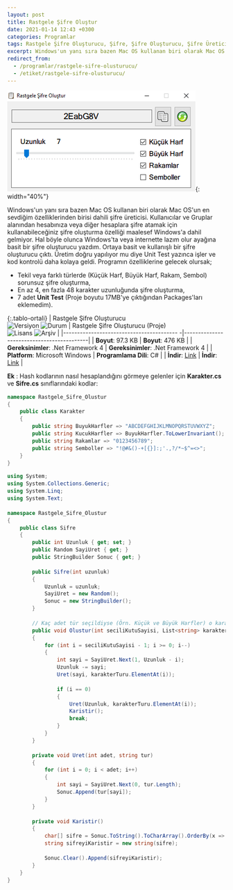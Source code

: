 ```yaml
---
layout: post
title: Rastgele Şifre Oluştur
date: 2021-01-14 12:43 +0300
categories: Programlar
tags: Rastgele Şifre Oluşturucu, Şifre, Şifre Oluşturucu, Şifre Üretici, Şifre Üret
excerpt: Windows'un yanı sıra bazen Mac OS kullanan biri olarak Mac OS'un en sevdiğim özelliklerinden birisi dahili şifre üreticisi. Kullanıcılar ve Gruplar alanından hesabınıza veya diğer hesaplara şifre atamak için kullanabileceğiniz şifre oluşturma özelliği maalesef Windows'a dahil gelmiyor...
redirect_from:
  - /programlar/rastgele-sifre-olusturucu/
  - /etiket/rastgele-sifre-olusturucu/
---
```

![rastgele-sifre-olusturucu](/images/programlar/rastgele-sifre-olusturucu.png){: width="40%"}

Windows'un yanı sıra bazen Mac OS kullanan biri olarak Mac OS'un en sevdiğim özelliklerinden birisi dahili şifre üreticisi. Kullanıcılar ve Gruplar alanından hesabınıza veya diğer hesaplara şifre atamak için kullanabileceğiniz şifre oluşturma özelliği maalesef Windows'a dahil gelmiyor. Hal böyle olunca Windows'ta veya internette lazım olur ayağına basit bir şifre oluşturucu yazdım. Ortaya basit ve kullanışlı bir şifre oluşturucu çıktı. Üretim doğru yapılıyor mu diye Unit Test yazınca işler ve kod kontrolü daha kolaya geldi. Programın özelliklerine gelecek olursak;

- Tekil veya farklı türlerde (Küçük Harf, Büyük Harf, Rakam, Sembol) sorunsuz şifre oluşturma,
- En az 4, en fazla 48 karakter uzunluğunda şifre oluşturma,
- 7 adet **Unit Test** (Proje boyutu 17MB'ye çıktığından Packages'ları eklemedim).

{:.tablo-ortali}
| Rastgele Şifre Oluşturucu<br>![Versiyon](https://img.shields.io/badge/Versiyon-1.1-blueviolet.svg?style=flat) ![Durum](https://img.shields.io/badge/Durum-Çalışıyor-success.svg?style=flat) | Rastgele Şifre Oluşturucu (Proje)<br>![Lisans](https://img.shields.io/badge/Lisans-MIT-blue.svg?style=flat) ![Arşiv](https://img.shields.io/badge/Arşiv-orange.svg?style=flat) |
|----------------------------------------- -|-------------------------------------------|
| **Boyut**: 97.3 KB                       | **Boyut**: 476 KB                         |
| **Gereksinimler**: .Net Framework 4     | **Gereksinimler**: .Net Framework 4     |
| **Platform**: Microsoft Windows           | **Programlama Dili**: C#                  |
| **İndir**: [Link](https://www.dropbox.com/s/qxeimezf1ftozuq/rastgele-sifre-olustur.zip?dl=1) | **İndir**: [Link](https://www.dropbox.com/s/f20ihjxoh39h61n/rastgele-sifre-olustur-proje.zip?dl=1) |

**Ek** : Hash kodlarının nasıl hesaplandığını görmeye gelenler için **Karakter.cs** ve **Sifre.cs** sınıflarındaki kodlar:

```csharp
namespace Rastgele_Sifre_Olustur
{
    public class Karakter
    {
        public string BuyukHarfler => "ABCDEFGHIJKLMNOPQRSTUVWXYZ";
        public string KucukHarfler => BuyukHarfler.ToLowerInvariant();
        public string Rakamlar => "0123456789";
        public string Semboller => "!@#&()-+[{}]:;'.,?/*~$^=<>";
    }
}
```
<div id="ara"></div>

```csharp
using System;
using System.Collections.Generic;
using System.Linq;
using System.Text;

namespace Rastgele_Sifre_Olustur
{
    public class Sifre
    {
        public int Uzunluk { get; set; }
        public Random SayiUret { get; }
        public StringBuilder Sonuc { get; }

        public Sifre(int uzunluk)
        {
            Uzunluk = uzunluk;
            SayiUret = new Random();
            Sonuc = new StringBuilder();
        }

        // Kaç adet tür seçildiyse (Örn. Küçük ve Büyük Harfler) o karakter türüne göre işlem yap
        public void Olustur(int seciliKutuSayisi, List<string> karakterTuru)
        {
            for (int i = seciliKutuSayisi - 1; i >= 0; i--)
            {
                int sayi = SayiUret.Next(1, Uzunluk - i);
                Uzunluk -= sayi;
                Uret(sayi, karakterTuru.ElementAt(i));

                if (i == 0)
                {
                    Uret(Uzunluk, karakterTuru.ElementAt(i));
                    Karistir();
                    break;
                }
            }
        }

        private void Uret(int adet, string tur)
        {
            for (int i = 0; i < adet; i++)
            {
                int sayi = SayiUret.Next(0, tur.Length);
                Sonuc.Append(tur[sayi]);
            }
        }

        private void Karistir()
        {
            char[] sifre = Sonuc.ToString().ToCharArray().OrderBy(x => Guid.NewGuid()).ToArray();
            string sifreyiKaristir = new string(sifre);

            Sonuc.Clear().Append(sifreyiKaristir);
        }
    }
}
```